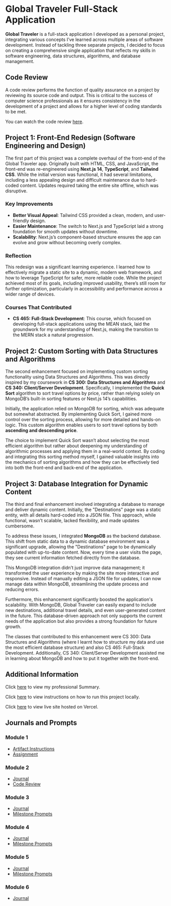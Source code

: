 # Global Traveler Full-Stack Application

**Global Traveler** is a full-stack application I developed as a personal project, integrating various concepts I’ve learned across multiple areas of software development. Instead of tackling three separate projects, I decided to focus on creating a comprehensive single application that reflects my skills in software engineering, data structures, algorithms, and database management.

## Code Review

A code review performs the function of quality assurance on a project by reviewing its source code and output. This is critical to the success of computer science professionals as it ensures consistency in the development of a project and allows for a higher level of coding standards to be met.

You can watch the code review [here](https://youtu.be/6sVTrWrrGtY?si=KK9zsT2hwVFR0JHC).



## Project 1: Front-End Redesign (Software Engineering and Design)

The first part of this project was a complete overhaul of the front-end of the Global Traveler app. Originally built with HTML, CSS, and JavaScript, the front-end was re-engineered using **Next.js 14**, **TypeScript**, and **Tailwind CSS**. While the initial version was functional, it had several limitations, including a less appealing design and difficult maintenance due to hard-coded content. Updates required taking the entire site offline, which was disruptive.

### Key Improvements

- **Better Visual Appeal**: Tailwind CSS provided a clean, modern, and user-friendly design.
- **Easier Maintenance**: The switch to Next.js and TypeScript laid a strong foundation for smooth updates without downtime.
- **Scalability**: Next.js’s component-based structure ensures the app can evolve and grow without becoming overly complex.

### Reflection

This redesign was a significant learning experience. I learned how to effectively migrate a static site to a dynamic, modern web framework, and how to leverage TypeScript for safer, more reliable code. While the project achieved most of its goals, including improved usability, there’s still room for further optimization, particularly in accessibility and performance across a wider range of devices.

### Courses That Contributed

- **CS 465: Full-Stack Development**: This course, which focused on developing full-stack applications using the MEAN stack, laid the groundwork for my understanding of Next.js, making the transition to the MERN stack a natural progression.

## Project 2: Custom Sorting with Data Structures and Algorithms

The second enhancement focused on implementing custom sorting functionality using Data Structures and Algorithms. This was directly inspired by my coursework in **CS 300: Data Structures and Algorithms** and **CS 340: Client/Server Development**. Specifically, I implemented the **Quick Sort** algorithm to sort travel options by price, rather than relying solely on MongoDB’s built-in sorting features or Next.js 14’s capabilities.

Initially, the application relied on MongoDB for sorting, which was adequate but somewhat abstracted. By implementing Quick Sort, I gained more control over the sorting process, allowing for more detailed and hands-on logic. This custom algorithm enables users to sort travel options by both **ascending and descending price**.

The choice to implement Quick Sort wasn’t about selecting the most efficient algorithm but rather about deepening my understanding of algorithmic processes and applying them in a real-world context. By coding and integrating this sorting method myself, I gained valuable insights into the mechanics of sorting algorithms and how they can be effectively tied into both the front-end and back-end of the application.

## Project 3: Database Integration for Dynamic Content

The third and final enhancement involved integrating a database to manage and deliver dynamic content. Initially, the "Destinations" page was a static entity, with all details hard-coded into a JSON file. This approach, while functional, wasn’t scalable, lacked flexibility, and made updates cumbersome.

To address these issues, I integrated **MongoDB** as the backend database. This shift from static data to a dynamic database environment was a significant upgrade, allowing the "Destinations" page to be dynamically populated with up-to-date content. Now, every time a user visits the page, they see current information fetched directly from the database.

This MongoDB integration didn’t just improve data management; it transformed the user experience by making the site more interactive and responsive. Instead of manually editing a JSON file for updates, I can now manage data within MongoDB, streamlining the update process and reducing errors.

Furthermore, this enhancement significantly boosted the application's scalability. With MongoDB, Global Traveler can easily expand to include new destinations, additional travel details, and even user-generated content in the future. This database-driven approach not only supports the current needs of the application but also provides a strong foundation for future growth.

The classes that contributed to this enhancement were CS 300: Data Structures and Algorithms (where I learnt how to structure my data and use the most efficient database structure) and also CS 465: Full-Stack Development. Additionally, CS 340: Client/Server Development assisted me in learning about MongoDB and how to put it together with the front-end. 

## Additional Information

Click [here](ProfessionalSummary.md) to view my professional Summary.

Click [here](HowToRun.md) to view instructions on how to run this project locally.

Click [here](https://global-traveler.vercel.app/) to view live site hosted on Vercel.

## Journals and Prompts

### Module 1

- [Artifact Instructions](Documentation/CS499%20M1%20Artifact%20Instructions.docx)
- [Assignment](Documentation/CS499%20M1%20Assignment.docx)

### Module 2

- [Journal](Documentation/CS499%20M2%20Journal.docx)
- [Code Review](https://youtu.be/6sVTrWrrGtY?si=KK9zsT2hwVFR0JHC)

### Module 3

- [Journal](Documentation/CS499%20M3%20Journal%20-%20Enhancement%20One.docx)
- [Milestone Prompts](Documentation/CS499%20M3%20Milestone%20Prompts.docx)

### Module 4

- [Journal](Documentation/CS499%20M4%20Journal%20-%20Career.docx)
- [Milestone Prompts](Documentation/CS499%20M4%20Milestone%20Prompts.docx)

### Module 5

- [Journal](Documentation/CS499%20M5%20Journal%20-%20CS%20CS%20Trends.docx)
- [Milestone Prompts](Documentation/CS499%20M5%20Milestone%20Prompts.docx)

### Module 6

- [Journal](Documentation/CS499%20M6%20Journal%20-%20Emerging%20Technology.docx)
